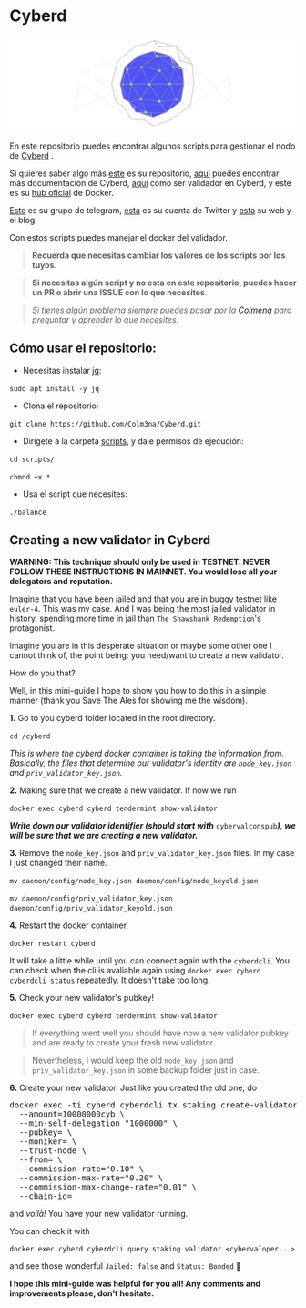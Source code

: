 # Cyberd

![alt text](images/logo.png?raw=true "Logo Cyberd")


En este repositorio puedes encontrar algunos scripts para gestionar el nodo de [Cyberd](https://github.com/cybercongress/cyberd/blob/master/docs/cyberd.md) .

Si quieres saber algo más [este](https://github.com/cybercongress/cyberd) es su repositorio, [aquí](https://github.com/cybercongress/cyberd/tree/master/docs) puedes encontrar más documentación de Cyberd, [aquí](https://github.com/cybercongress/cyberd/blob/master/docs/run_validator.md) como ser validador en Cyberd, y este es su [hub oficial](https://hub.docker.com/r/cyberd/cyberd) de Docker.

[Este](https://t.me/fuckgoogle) es su grupo de telegram, [esta](https://twitter.com/cyber_devs) es su cuenta de Twitter y [esta](https://cybercongress.ai/) su web y el blog.

Con estos scripts puedes manejar el docker del validador.

> **Recuerda que necesitas cambiar los valores de los scripts por los tuyos**.

> **Si necesitas algún script y no esta en este repositorio, puedes hacer un PR o abrir una ISSUE con lo que necesites**.

> _Si tienes algún problema siempre puedes pasar por la [Colmena](https://www.coworkingcolmena.com) para preguntar y aprender lo que necesites_.


## Cómo usar el repositorio: 

- Necesitas instalar <a href="https://github.com/stedolan/jq/wiki"> jq</a>:

`sudo apt install -y jq`

- Clona el repositorio:

`git clone https://github.com/Colm3na/Cyberd.git`

- Dirígete a la carpeta [scripts](https://github.com/Colm3na/Cyberd/tree/master/scripts), y dale permisos de ejecución:

`cd scripts/`

`chmod +x *`

- Usa el script que necesites:

`./balance`


## Creating a new validator in Cyberd

**WARNING: This technique should only be used in TESTNET. NEVER FOLLOW THESE INSTRUCTIONS IN MAINNET. You would lose all your delegators and reputation.**

Imagine that you have been jailed and that you are in buggy testnet like `euler-4`. This was my case. And I was being the most jailed validator in history, spending more time in jail than `The Shawshank Redemption`'s protagonist.

Imagine you are in this desperate situation or maybe some other one I cannot think of, the point being: you need/want to create a new validator. 

How do you that?

Well, in this mini-guide I hope to show you how to do this in a simple manner (thank you Save The Ales for showing me the wisdom).

**1.** Go to you cyberd folder located in the root directory.

`cd /cyberd`

_This is where the cyberd docker container is taking the information from. Basically, the files that determine our validator's identity are `node_key.json` and `priv_validator_key.json`._

**2.** Making sure that we create a new validator.
If now we run

`docker exec cyberd cyberd tendermint show-validator`

**_Write down our validator identifier (should start with_** `cybervalconspub`**_), we will be sure that we are creating a new validator._**

**3.** Remove the `node_key.json` and `priv_validator_key.json` files.
In my case I just changed their name.

`mv daemon/config/node_key.json daemon/config/node_keyold.json`

`mv daemon/config/priv_validator_key.json daemon/config/priv_validator_keyold.json`
</pre>

**4.** Restart the docker container.

`docker restart cyberd`

It will take a little while until you can connect again with the `cyberdcli`.
You can check when the cli is avaliable again using `docker exec cyberd cyberdcli status` repeatedly. It doesn't take too long.

**5.** Check your new validator's pubkey!

`docker exec cyberd cyberd tendermint show-validator`

>If everything went well you should have now a new validator pubkey and are ready to create your fresh new validator.

>Nevertheless, I would keep the old `node_key.json` and `priv_validator_key.json` in some backup folder just in case.

**6.** Create your new validator.
Just like you created the old one, do 

<pre>
docker exec -ti cyberd cyberdcli tx staking create-validator \
  --amount=10000000cyb \
  --min-self-delegation "1000000" \
  --pubkey=<your_node_pubkey> \
  --moniker=<your_node_nickname> \
  --trust-node \
  --from=<your_key_name> \
  --commission-rate="0.10" \
  --commission-max-rate="0.20" \
  --commission-max-change-rate="0.01" \
  --chain-id=<testnet_chain_id>
</pre>

and <em>voilà!</em> You have your new validator running.

You can check it with 
```
docker exec cyberd cyberdcli query staking validator <cybervaloper...>
```
and see those wonderful `Jailed: false` and `Status: Bonded`  🤩

**I hope this mini-guide was helpful for you all! Any comments and improvements please, don't hesitate.**